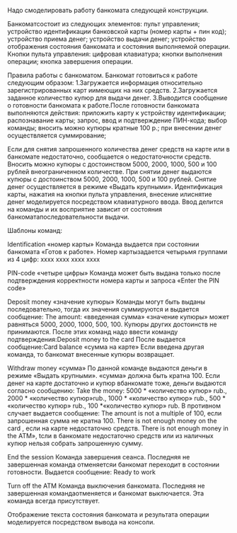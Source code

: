 Надо смоделировать работу банкомата следующей конструкции.

Банкоматсостоит из следующих элементов:
пульт управления;
устройство идентификации банковской карты (номер карты + пин код);
устройство приема денег;
устройство выдачи денег;
устройство отображения состояния банкомата и состояния выполняемой операции.
Кнопки пульта управления:
цифровая клавиатура;
кнопки выполнения операции;
кнопка завершения операции.

Правила работы с банкоматом.
Банкомат готовиться к работе следующим образом:
1.Загружается   информация   относительно   зарегистрированных   карт   иимеющих на них средств.
2.Загружается заданное количество купюр для выдачи денег.
3.Выводится сообщение о готовности банкомата к работе.После готовности банкомата выполняются действия:
  приложить карту к устройству идентификации;
  распознавание карты;
  запрос, ввод и подтверждение ПИН-кода;
  выбор команды;
  вносить можно купюры кратные 100 р.;
  при внесении денег осуществляется суммирование;

Если для снятия запрошенного количества денег средств на карте или в банкомате недостаточно, сообщается о недостаточности средств.
Вносить можно купюры с достоинством 5000, 2000, 1000, 500 и 100 рублей внеограниченном количестве.
При снятии денег выдаются купюры с достоинством 5000, 2000, 1000, 500 и 100 рублей.
Снятие денег осуществляется в режиме «Выдать крупными».
Идентификация карты, нажатия на кнопки пульта управления, внесение илиснятие денег моделируется посредством клавиатурного ввода.
Ввод делится на команды и их восприятие зависит от состояния банкоматапоследовательности выдачи.

Шаблоны команд:

Identification «номер карты»
Команда выдается при состоянии банкомата «Готов к работе».
Номер картызадается четырьмя группами из 4 цифр: xxxx xxxx xxxx xxxx

PIN-code «четыре цифры»
Команда может быть выдана только после подтверждения корректности номера карты и запроса «Enter the PIN code»

Deposit money «значение купюры»
Команды могут быть выданы последовательно, тогда их значения суммируются и выдается сообщение:
The amount: «введенная сумма» «значение купюры» может равняться 5000, 2000, 1000, 500, 100. Купюры других достоинств не принимаются.
После этих команд надо ввести команду подтверждения:Deposit money to the card
После выдается сообщение:Card balance «сумма на карте»
Если введена другая команда, то банкомат внесенные купюры возвращает.

Withdraw money «сумма»
По данной команде выдаются деньги в режиме «Выдать крупными».
«сумма» должна быть кратна 100. Если денег на карте достаточно и купюр вбанкомате тоже, деньги выдаются согласно сообщению:
Take the money: 5000 * «количество купюр» rub., 2000 * «количество купюр»rub., 1000 * «количество купюр» rub., 500 * «количество купюр» rub., 100 *«количество купюр» rub.
В противном случает выдается сообщение:
The amount is not a multiple of 100, если запрошенная сумма не кратна 100.
There is not enough money on the card , если на карте недостаточно средств.
There is not enough money in the ATM», tсли в банкомате недостаточно средств или из наличных купюр нельзя собрать запрошенную сумму.

End the session
Команда завершения сеанса. Последняя не завершенная команда отменяетсяи банкомат переходит в состоянии готовности. Выдается сообщение:
Ready to work

Turn off the ATM
Команда выключения банкомата. Последняя не завершенная командаотменяется и банкомат выключается.
Эта команда всегда присутствует.

Отображение текста состояния банкомата и результата операции моделируется посредством вывода на консоли.
